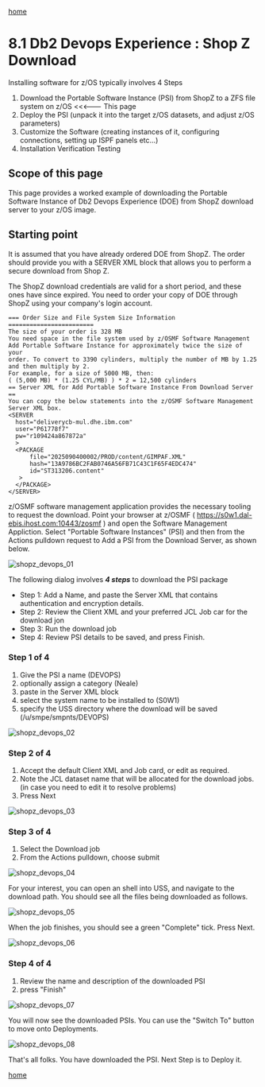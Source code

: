 [home](https://github.com/zeditor01/zowe_db2_tools/blob/main/docs/ZPDT_Build_Path.md)

# 8.1 Db2 Devops Experience : Shop Z Download

Installing software for z/OS typically involves 4 Steps
1. Download the Portable Software Instance (PSI) from ShopZ to a ZFS file system on z/OS  <<<--- This page
2. Deploy the PSI (unpack it into the target z/OS datasets, and adjust z/OS parameters)
3. Customize the Software (creating instances of it, configuring connections, setting up ISPF panels etc...)
4. Installation Verification Testing 

## Scope of this page

This page provides a worked example of downloading the Portable Software Instance of Db2 Devops Experience (DOE) from ShopZ download server to your z/OS image.

## Starting point

It is assumed that you have already ordered DOE from ShopZ. The order should provide you with a SERVER XML block that allows you to perform a secure download from Shop Z. 

The ShopZ download credentials are valid for a short period, and these ones have since expired. You need to order your copy of DOE through ShopZ using your company's login account.

```
=== Order Size and File System Size Information ========================
The size of your order is 328 MB
You need space in the file system used by z/OSMF Software Management
Add Portable Software Instance for approximately twice the size of your
order. To convert to 3390 cylinders, multiply the number of MB by 1.25
and then multiply by 2.
For example, for a size of 5000 MB, then:
( (5,000 MB) * (1.25 CYL/MB) ) * 2 = 12,500 cylinders
== Server XML for Add Portable Software Instance From Download Server ==
You can copy the below statements into the z/OSMF Software Management
Server XML box.
<SERVER
  host="deliverycb-mul.dhe.ibm.com"
  user="P61778f7"
  pw="r109424a867872a"
  >
  <PACKAGE
      file="2025090400002/PROD/content/GIMPAF.XML"
      hash="13A9786BC2FAB0746A56FB71C43C1F65F4EDC474"
      id="ST313206.content"
   >
  </PACKAGE>
</SERVER>
```

z/OSMF software management application provides the necessary tooling to request the download. Point your browser at z/OSMF ( https://s0w1.dal-ebis.ihost.com:10443/zosmf ) and open the Software Management Appliction. Select "Portable Software Instances" (PSI) and then from the Actions pulldown request to Add a PSI from the Download Server, as shown below.

![shopz_devops_01](/images/shopz_devops_01.jpg)


The following dialog involves ***4 steps*** to download the PSI package
* Step 1: Add a Name, and paste the Server XML that contains authentication and encryption details.
* Step 2: Review the Client XML and your preferred JCL Job car for the download jon
* Step 3: Run the download job
* Step 4: Review PSI details to be saved, and press Finish.


### Step 1 of 4
1. Give the PSI a name (DEVOPS)
2. optionally assign a category (Neale)
3. paste in the Server XML block
4. select the system name to be installed to (S0W1)
5. specify the USS directory where the download will be saved (/u/smpe/smpnts/DEVOPS)

![shopz_devops_02](/images/shopz_devops_02.jpg)

### Step 2 of 4
1. Accept the default Client XML and Job card, or edit as required.
2. Note the JCL dataset name that will be allocated for the download jobs. (in case you need to edit it to resolve problems)
3. Press Next 

![shopz_devops_03](/images/shopz_devops_03.jpg)

### Step 3 of 4
1. Select the Download job
2. From the Actions pulldown, choose submit

![shopz_devops_04](/images/shopz_devops_04.jpg)


For your interest, you can open an shell into USS, and navigate to the download path. You should see all the files being downloaded as follows.

![shopz_devops_05](/images/shopz_devops_05.jpg)



When the job finishes, you should see a green "Complete" tick. Press Next.

![shopz_devops_06](/images/shopz_devops_06.jpg)

### Step 4 of 4
1. Review the name and description of the downloaded PSI
2. press "Finish"

![shopz_devops_07](/images/shopz_devops_07.jpg)


You will now see the downloaded PSIs. You can use the "Switch To" button to move onto Deployments.


![shopz_devops_08](/images/shopz_devops_08.jpg)



That's all folks. You have downloaded the PSI. Next Step is to Deploy it.

[home](https://github.com/zeditor01/zowe_db2_tools/blob/main/docs/ZPDT_Build_Path.md)
